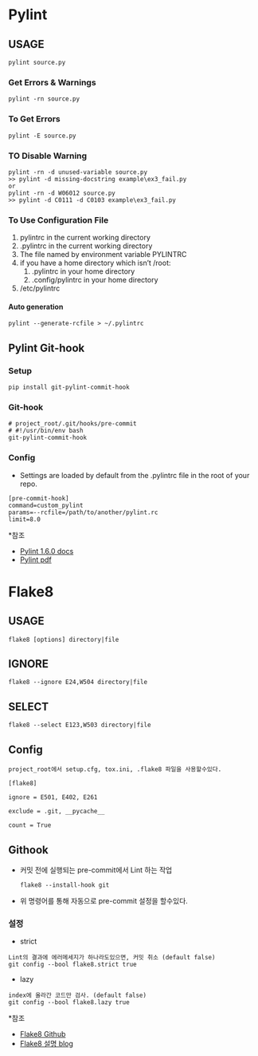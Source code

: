 # Pylint

## USAGE
    pylint source.py
### Get Errors & Warnings
    pylint -rn source.py
### To Get Errors
    pylint -E source.py
### TO Disable Warning
    pylint -rn -d unused-variable source.py
    >> pylint -d missing-docstring example\ex3_fail.py
    or
    pylint -rn -d W06012 source.py
    >> pylint -d C0111 -d C0103 example\ex3_fail.py
### To Use Configuration File
1. pylintrc in the current working directory
2. .pylintrc in the current working directory
3. The file named by environment variable PYLINTRC
4. if you have a home directory which isn’t /root:
    1. .pylintrc in your home directory
    2. .config/pylintrc in your home directory
5. /etc/pylintrc

#### Auto generation
    pylint --generate-rcfile > ~/.pylintrc

## Pylint Git-hook
### Setup
    pip install git-pylint-commit-hook
### Git-hook
    # project_root/.git/hooks/pre-commit
    # #!/usr/bin/env bash
    git-pylint-commit-hook
### Config
- Settings are loaded by default from the .pylintrc file in the root of your repo.
```
[pre-commit-hook]
command=custom_pylint
params=--rcfile=/path/to/another/pylint.rc
limit=8.0
```
    
    
*참조
 - [Pylint 1.6.0 docs](https://docs.pylint.org/en/1.6.0/run.html)
 - [Pylint pdf](https://buildmedia.readthedocs.org/media/pdf/pylint/latest/pylint.pdf)


# Flake8
## USAGE
    flake8 [options] directory|file
## IGNORE
    flake8 --ignore E24,W504 directory|file
## SELECT
    flake8 --select E123,W503 directory|file
## Config
    project_root에서 setup.cfg, tox.ini, .flake8 파일을 사용할수있다.
    
```
[flake8]

ignore = E501, E402, E261

exclude = .git, __pycache__

count = True
```

## Githook
- 커밋 전에 실행되는 pre-commit에서 Lint 하는 작업
    ```
    flake8 --install-hook git
    ```
- 위 명령어를 통해 자동으로 pre-commit 설정을 할수있다.
### 설정
- strict
```
Lint의 결과에 에러메세지가 하나라도있으면, 커밋 취소 (default false)
git config --bool flake8.strict true
```
- lazy
```
index에 올라간 코드만 검사. (default false)
git config --bool flake8.lazy true
```
*참조
- [Flake8 Github](https://github.com/PyCQA/flake8)
- [Flake8 설명 blog](https://tech.songyunseop.com/post/2017/05/lint-with-flake8/)
